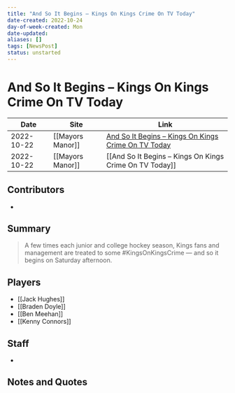 ```yaml
---
title: "And So It Begins – Kings On Kings Crime On TV Today"
date-created: 2022-10-24
day-of-week-created: Mon
date-updated: 
aliases: []
tags: [NewsPost]
status: unstarted
---
```


# And So It Begins – Kings On Kings Crime On TV Today

| Date       | Site             | Link                                                                                                                                      |
| ---------- | ---------------- | ----------------------------------------------------------------------------------------------------------------------------------------- |
| 2022-10-22 | [[Mayors Manor]] | [And So It Begins – Kings On Kings Crime On TV Today](https://mayorsmanor.com/2022/10/and-so-it-begins-kings-on-kings-crime-on-tv-today/) |
| 2022-10-22 | [[Mayors Manor]] | [[And So It Begins – Kings On Kings Crime On TV Today]]                                                                                   |

## Contributors
- 


## Summary
>A few times each junior and college hockey season, Kings fans and management are treated to some \#KingsOnKingsCrime — and so it begins on Saturday afternoon. 


## Players
- [[Jack Hughes]]
- [[Braden Doyle]]
- [[Ben Meehan]]
- [[Kenny Connors]]


## Staff
- 


## Notes and Quotes
> 

